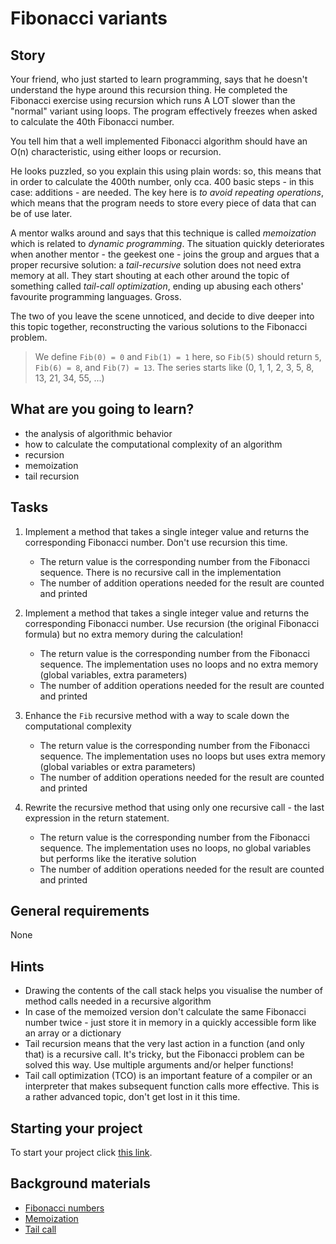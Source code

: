 # Fibonacci variants

## Story

Your friend, who just started to learn programming, says that he
doesn't understand the hype around this recursion thing.
He completed the Fibonacci exercise using recursion which runs A LOT
slower than the "normal" variant using loops. The program effectively
freezes when asked to calculate the 40th Fibonacci number.

You tell him that a well implemented Fibonacci algorithm should
have an O(n) characteristic, using either loops or recursion.

He looks puzzled, so you explain this using plain words: so, this means that in order
to calculate the 400th number, only cca. 400 basic steps - in this case: additions -
are needed. The key here is _to avoid repeating operations_, which means that
the program needs to store every piece of data that can be of use later.

A mentor walks around and says that this technique is called _memoization_
which is related to _dynamic programming_. The situation quickly
deteriorates when another mentor - the geekest one - joins the group
and argues that a proper recursive solution: a _tail-recursive_ solution
does not need extra memory at all. They start shouting at each other
around the topic of something called _tail-call optimization_, ending up
abusing each others' favourite programming languages. Gross.

The two of you leave the scene unnoticed, and decide to dive deeper
into this topic together, reconstructing the various solutions to the
Fibonacci problem.

> We define `Fib(0) = 0` and `Fib(1) = 1` here, so `Fib(5)` should return `5`,
> `Fib(6) = 8`, and `Fib(7) = 13`.
> The series starts like (0, 1, 1, 2, 3, 5, 8, 13, 21, 34, 55, ...)

## What are you going to learn?

- the analysis of algorithmic behavior
- how to calculate the computational complexity of an algorithm
- recursion
- memoization
- tail recursion

## Tasks

1. Implement a method that takes a single integer value and returns the corresponding Fibonacci number. Don't use recursion this time.
    - The return value is the corresponding number from the Fibonacci sequence. There is no recursive call in the implementation
    - The number of addition operations needed for the result are counted and printed

2. Implement a method that takes a single integer value and returns the corresponding Fibonacci number. Use recursion (the original Fibonacci formula) but no extra memory during the calculation!
    - The return value is the corresponding number from the Fibonacci sequence. The implementation uses no loops and no extra memory (global variables, extra parameters)
    - The number of addition operations needed for the result are counted and printed

3. Enhance the `Fib` recursive method with a way to scale down the computational complexity
    - The return value is the corresponding number from the Fibonacci sequence. The implementation uses no loops but uses extra memory (global variables or extra parameters)
    - The number of addition operations needed for the result are counted and printed

4. Rewrite the recursive method that using only one recursive call - the last expression in the return statement.
    - The return value is the corresponding number from the Fibonacci sequence. The implementation uses no loops, no global variables but performs like the iterative solution
    - The number of addition operations needed for the result are counted and printed

## General requirements

None

## Hints

- Drawing the contents of the call stack helps you visualise the number of method calls
  needed in a recursive algorithm
- In case of the memoized version don't calculate the same Fibonacci number twice - just
  store it in memory in a quickly accessible form like an array or a dictionary
- Tail recursion means that the very last action in a function (and only that) is a recursive
  call. It's tricky, but the Fibonacci problem can be solved this way. Use multiple
  arguments and/or helper functions!
- Tail call optimization (TCO) is an important feature of a compiler or an interpreter
  that makes subsequent function calls more effective. This is a rather advanced topic,
  don't get lost in it this time.

## Starting your project

To start your project click [this link](https://journey.code.cool/v2/project/solo/blueprint/fibonacci-variants/java).

## Background materials

- <i class="far fa-exclamation"></i> [Fibonacci numbers](https://en.wikipedia.org/wiki/Fibonacci_number)
- <i class="far fa-exclamation"></i> [Memoization](https://en.wikipedia.org/wiki/Memoization)
- <i class="far fa-exclamation"></i> [Tail call](https://en.wikipedia.org/wiki/Tail_call)
